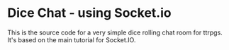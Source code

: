 # Dice Chat - using Socket.io

This is the source code for a very simple dice rolling chat room for ttrpgs. It's based on the main tutorial for Socket.IO.



